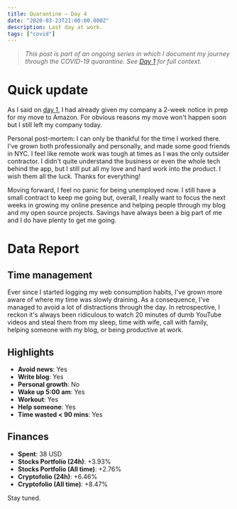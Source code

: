 ```yaml
---
title: Quarantine — Day 4
date: "2020-03-23T21:00:00.000Z"
description: Last day at work.
tags: ["covid"]
---
```


> *This post is part of an ongoing series in which I document my journey through the COVID-19 quarantine. See [Day 1](/quarantine/quarantine-day-1) for full context.*

<div class="divider"></div>

# Quick update

As I said on [day 1](/quarantine/quarantine-day-1), I had already given my company a 2-week notice in prep for my move to Amazon. For obvious reasons my move won't happen soon but I still left my company today.

Personal post-mortem: I can only be thankful for the time I worked there. I've grown both professionally and personally, and made some good friends in NYC. I feel like remote work was tough at times as I was the only outsider contractor. I didn't quite understand the business or even the whole tech behind the app, but I still put all my love and hard work into the product. I wish them all the luck. Thanks for everything!

Moving forward, I feel no panic for being unemployed now. I still have a small contract to keep me going but, overall, I really want to focus the next weeks in growing my online presence and helping people through my blog and my open source projects. Savings have always been a big part of me and I do have plenty to get me going.

<div class="divider"></div>

# Data Report

## Time management

Ever since I started logging my web consumption habits, I've grown more aware of where my time was slowly draining. As a consequence, I've managed to avoid a lot of distractions through the day. In retrospective, I reckon it's always been ridiculous to watch 20 minutes of dumb YouTube videos and steal them from my sleep, time with wife, call with family, helping someone with my blog, or being productive at work.

## Highlights 

* **Avoid news**: Yes
* **Write blog**: Yes
* **Personal growth**: No
* **Wake up 5:00 am**: Yes
* **Workout**: Yes
* **Help someone**: Yes
* **Time wasted < 90 mins**: Yes

## Finances

* **Spent**: 38 USD
* **Stocks Portfolio (24h)**: +3.93%
* **Stocks Portfolio (All time)**: +2.76%
* **Cryptofolio (24h)**: +6.46%
* **Cryptofolio (All time)**: +8.47%

<div class="divider"></div>

Stay tuned.
